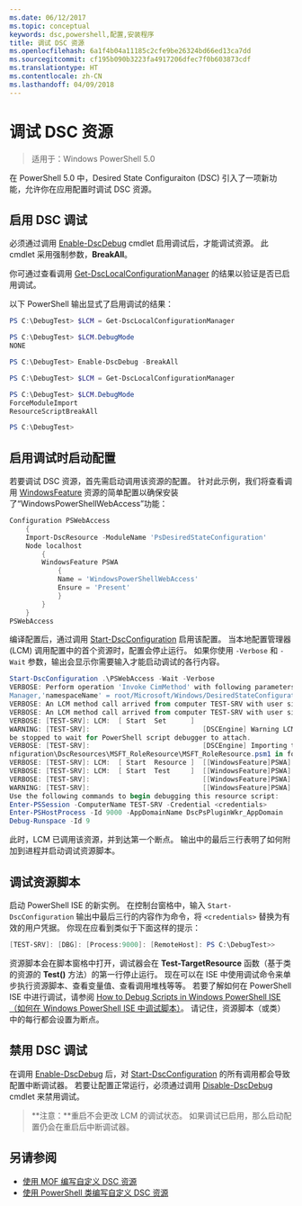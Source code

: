 ```yaml
---
ms.date: 06/12/2017
ms.topic: conceptual
keywords: dsc,powershell,配置,安装程序
title: 调试 DSC 资源
ms.openlocfilehash: 6a1f4b04a11185c2cfe9be26324bd66ed13ca7dd
ms.sourcegitcommit: cf195b090b3223fa4917206dfec7f0b603873cdf
ms.translationtype: HT
ms.contentlocale: zh-CN
ms.lasthandoff: 04/09/2018
---
```

# <a name="debugging-dsc-resources"></a>调试 DSC 资源

> 适用于：Windows PowerShell 5.0

在 PowerShell 5.0 中，Desired State Configuraiton (DSC) 引入了一项新功能，允许你在应用配置时调试 DSC 资源。

## <a name="enabling-dsc-debugging"></a>启用 DSC 调试
必须通过调用 [Enable-DscDebug](https://technet.microsoft.com/library/mt517870.aspx) cmdlet 启用调试后，才能调试资源。
此 cmdlet 采用强制参数，**BreakAll**。

你可通过查看调用 [Get-DscLocalConfigurationManager](https://technet.microsoft.com/library/dn407378.aspx) 的结果以验证是否已启用调试。

以下 PowerShell 输出显式了启用调试的结果：


```powershell
PS C:\DebugTest> $LCM = Get-DscLocalConfigurationManager

PS C:\DebugTest> $LCM.DebugMode
NONE

PS C:\DebugTest> Enable-DscDebug -BreakAll

PS C:\DebugTest> $LCM = Get-DscLocalConfigurationManager

PS C:\DebugTest> $LCM.DebugMode
ForceModuleImport
ResourceScriptBreakAll

PS C:\DebugTest>
```


## <a name="starting-a-configuration-with-debug-enabled"></a>启用调试时启动配置
若要调试 DSC 资源，首先需启动调用该资源的配置。
针对此示例，我们将查看调用 [WindowsFeature](windowsfeatureResource.md) 资源的简单配置以确保安装了“WindowsPowerShellWebAccess”功能：

```powershell
Configuration PSWebAccess
    {
    Import-DscResource -ModuleName 'PsDesiredStateConfiguration'
    Node localhost
        {
        WindowsFeature PSWA
            {
            Name = 'WindowsPowerShellWebAccess'
            Ensure = 'Present'
            }
        }
    }
PSWebAccess
```
编译配置后，通过调用 [Start-DscConfiguration](https://technet.microsoft.com/library/dn521623.aspx) 启用该配置。
当本地配置管理器 (LCM) 调用配置中的首个资源时，配置会停止运行。
如果你使用 `-Verbose` 和 `-Wait` 参数，输出会显示你需要输入才能启动调试的各行内容。

```powershell
Start-DscConfiguration .\PSWebAccess -Wait -Verbose
VERBOSE: Perform operation 'Invoke CimMethod' with following parameters, ''methodName' = SendConfigurationApply,'className' = MSFT_DSCLocalConfiguration
Manager,'namespaceName' = root/Microsoft/Windows/DesiredStateConfiguration'.
VERBOSE: An LCM method call arrived from computer TEST-SRV with user sid S-1-5-21-2127521184-1604012920-1887927527-108583.
VERBOSE: An LCM method call arrived from computer TEST-SRV with user sid S-1-5-21-2127521184-1604012920-1887927527-108583.
VERBOSE: [TEST-SRV]: LCM:  [ Start  Set      ]
WARNING: [TEST-SRV]:                            [DSCEngine] Warning LCM is in Debug 'ResourceScriptBreakAll' mode.  Resource script processing will
be stopped to wait for PowerShell script debugger to attach.
VERBOSE: [TEST-SRV]:                            [DSCEngine] Importing the module C:\WINDOWS\system32\WindowsPowerShell\v1.0\Modules\PSDesiredStateCo
nfiguration\DscResources\MSFT_RoleResource\MSFT_RoleResource.psm1 in force mode.
VERBOSE: [TEST-SRV]: LCM:  [ Start  Resource ]  [[WindowsFeature]PSWA]
VERBOSE: [TEST-SRV]: LCM:  [ Start  Test     ]  [[WindowsFeature]PSWA]
VERBOSE: [TEST-SRV]:                            [[WindowsFeature]PSWA] Importing the module MSFT_RoleResource in force mode.
WARNING: [TEST-SRV]:                            [[WindowsFeature]PSWA] Resource is waiting for PowerShell script debugger to attach.
Use the following commands to begin debugging this resource script:
Enter-PSSession -ComputerName TEST-SRV -Credential <credentials>
Enter-PSHostProcess -Id 9000 -AppDomainName DscPsPluginWkr_AppDomain
Debug-Runspace -Id 9
```
此时，LCM 已调用该资源，并到达第一个断点。
输出中的最后三行表明了如何附加到进程并启动调试资源脚本。

## <a name="debugging-the-resource-script"></a>调试资源脚本

启动 PowerShell ISE 的新实例。
在控制台窗格中，输入 `Start-DscConfiguration` 输出中最后三行的内容作为命令，将 `<credentials>` 替换为有效的用户凭据。
你现在应看到类似于下面这样的提示：

```powershell
[TEST-SRV]: [DBG]: [Process:9000]: [RemoteHost]: PS C:\DebugTest>>
```

资源脚本会在脚本窗格中打开，调试器会在 **Test-TargetResource** 函数（基于类的资源的 **Test()** 方法）的第一行停止运行。
现在可以在 ISE 中使用调试命令来单步执行资源脚本、查看变量值、查看调用堆栈等等。
若要了解如何在 PowerShell ISE 中进行调试，请参阅 [How to Debug Scripts in Windows PowerShell ISE（如何在 Windows PowerShell ISE 中调试脚本）](https://technet.microsoft.com/en-us/library/dd819480.aspx)。
请记住，资源脚本（或类）中的每行都会设置为断点。

## <a name="disabling-dsc-debugging"></a>禁用 DSC 调试

在调用 [Enable-DscDebug](https://technet.microsoft.com/library/mt517870.aspx) 后，对 [Start-DscConfiguration](https://technet.microsoft.com/library/dn521623.aspx) 的所有调用都会导致配置中断调试器。 若要让配置正常运行，必须通过调用 [Disable-DscDebug](https://technet.microsoft.com/en-us/library/mt517872.aspx) cmdlet 来禁用调试。

>**注意：**重启不会更改 LCM 的调试状态。 如果调试已启用，那么启动配置仍会在重启后中断调试器。


## <a name="see-also"></a>另请参阅
- [使用 MOF 编写自定义 DSC 资源](authoringResourceMOF.md)
- [使用 PowerShell 类编写自定义 DSC 资源](authoringResourceClass.md)